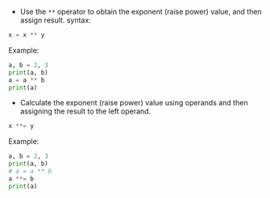 - Use the `**` operator to obtain the exponent (raise power) value, and then assign result.
syntax:
```Python
x = x ** y
```

Example:
```Python
a, b = 2, 3
print(a, b)
a = a ** b
print(a)
```

- Calculate the exponent (raise power) value using operands and then assigning the result to the left operand.
```Python
x **= y
```

Example:
```Python
a, b = 2, 3
print(a, b)
# a = a ** b
a **= b
print(a)
```